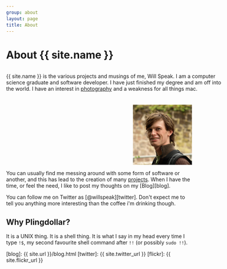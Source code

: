 ```yaml
---
group: about
layout: page
title: About
---
```


# About {{ site.name }}

<p style="float: left; width: 600px;">
{{ site.name }} is the various projects and musings of me, Will Speak. I am a computer science graduate and software developer. I have just finished my degree and am off into the world. I have an interest in <a href="{{ site.flickr_url }}" alt="My Flickr Site">photography</a> and a weakness for all things mac.
</p>
<img style="float: right; width 160px; min-width: 160px; max-width: 160px; height: auto; margin-top: 1.5em;" src="img/avatar.jpg" alt="my face" />

<br style="clear: both;" />

You can usually find me messing around with some form of software or another, and this has lead to the creation of many [projects]({{site.url}}/projects.html). When I have the time, or feel the need, I like to post my thoughts on my [Blog][blog].

You can follow me on Twitter as [@willspeak][twitter]. Don't expect me to tell you anything more interesting than the coffee i'm drinking though.

## Why Plingdollar?

It is a UNIX thing. It is a shell thing. It is what I say in my head every time I type `!$`, my second favourite shell command after `!!` (or possibly `sudo !!`).

[blog]: {{ site.url }}/blog.html
[twitter]: {{ site.twitter_url }}
[flickr]: {{ site.flickr_url }}